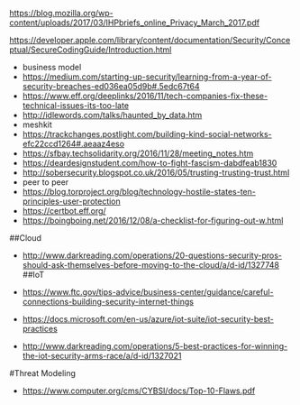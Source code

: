 https://blog.mozilla.org/wp-content/uploads/2017/03/IHPbriefs_online_Privacy_March_2017.pdf

https://developer.apple.com/library/content/documentation/Security/Conceptual/SecureCodingGuide/Introduction.html

* business model
* https://medium.com/starting-up-security/learning-from-a-year-of-security-breaches-ed036ea05d9b#.5edc67t64
* https://www.eff.org/deeplinks/2016/11/tech-companies-fix-these-technical-issues-its-too-late
* http://idlewords.com/talks/haunted_by_data.htm
* meshkit
* https://trackchanges.postlight.com/building-kind-social-networks-efc22ccd1264#.aeaaz4eso
* https://sfbay.techsolidarity.org/2016/11/28/meeting_notes.htm
* https://deardesignstudent.com/how-to-fight-fascism-dabdfeab1830
* http://sobersecurity.blogspot.co.uk/2016/05/trusting-trusting-trust.html
* peer to peer
* https://blog.torproject.org/blog/technology-hostile-states-ten-principles-user-protection
* https://certbot.eff.org/
* https://boingboing.net/2016/12/08/a-checklist-for-figuring-out-w.html

##Cloud
* http://www.darkreading.com/operations/20-questions-security-pros-should-ask-themselves-before-moving-to-the-cloud/a/d-id/1327748
##IoT

* https://www.ftc.gov/tips-advice/business-center/guidance/careful-connections-building-security-internet-things
* https://docs.microsoft.com/en-us/azure/iot-suite/iot-security-best-practices
* http://www.darkreading.com/operations/5-best-practices-for-winning-the-iot-security-arms-race/a/d-id/1327021

#Threat Modeling
* https://www.computer.org/cms/CYBSI/docs/Top-10-Flaws.pdf
